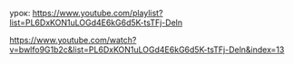 урок: https://www.youtube.com/playlist?list=PL6DxKON1uLOGd4E6kG6d5K-tsTFj-Deln



https://www.youtube.com/watch?v=bwlfo9G1b2c&list=PL6DxKON1uLOGd4E6kG6d5K-tsTFj-Deln&index=13